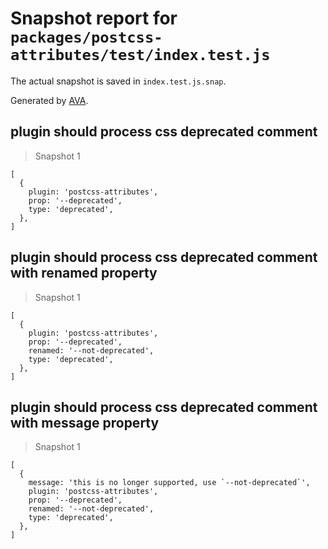 # Snapshot report for `packages/postcss-attributes/test/index.test.js`

The actual snapshot is saved in `index.test.js.snap`.

Generated by [AVA](https://avajs.dev).

## plugin should process css deprecated comment

> Snapshot 1

    [
      {
        plugin: 'postcss-attributes',
        prop: '--deprecated',
        type: 'deprecated',
      },
    ]

## plugin should process css deprecated comment with renamed property

> Snapshot 1

    [
      {
        plugin: 'postcss-attributes',
        prop: '--deprecated',
        renamed: '--not-deprecated',
        type: 'deprecated',
      },
    ]

## plugin should process css deprecated comment with message property

> Snapshot 1

    [
      {
        message: 'this is no longer supported, use `--not-deprecated`',
        plugin: 'postcss-attributes',
        prop: '--deprecated',
        renamed: '--not-deprecated',
        type: 'deprecated',
      },
    ]
